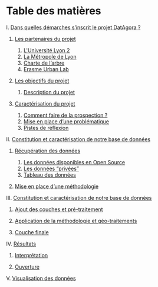 # Table des matières


I. [Dans quelles démarches s’inscrit le projet DatAgora ?](#Démarche)

   1. [Les partenaires du projet](#IA)
   
       1. [L'Université Lyon 2](#IA1)
       1. [La Métropole de Lyon](#IA2)
       1. [Charte de l’arbre](#IA3)
       1. [Erasme Urban Lab](#IA4)
       
   2. [Les objectifs du projet](#IB)
   
       1. [Description du projet](#IB1)
       
   3. [Caractérisation du projet](#IC)
   
       1. [Comment faire de la prospection ?](#IC1)
       1. [Mise en place d’une problématique](#IC2)
       1. [Pistes de réflexion](#IC3)
       
       
       
II. [Constitution et caractérisation de notre base de données](#II)

   1. [Récupération des données](#IIA)
   
       1. [Les données disponibles en Open Source](#IIA1)
       1. [Les données “privées”](#IIA2)
       1. [Tableau des données](#IIA3)
       
   2. [Mise en place d’une méthodologie](#IIB)
   
   
III. [Constitution et caractérisation de notre base de données](#III)

   1. [Ajout des couches et pré-traitement](#IIIA)
   
   1. [Application de la méthodologie et géo-traitements](#IIIB)
   
   1. [Couche finale](#IIIC)
   
   
IV. [Résultats](#IV) 

   1. [Interprétation](#IVA)
   
   1. [Ouverture](#IVB)
   
   
V. [Visualisation des données](#V)       
 
       
       
        

